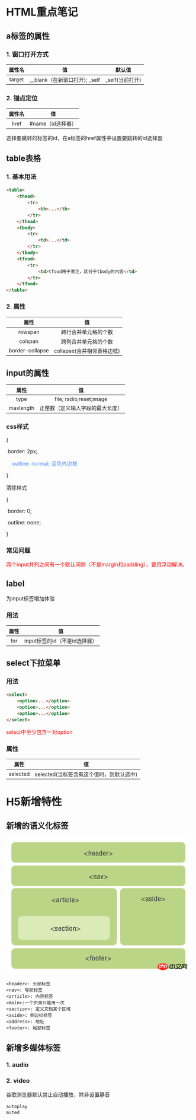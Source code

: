 #  HTML重点笔记

## a标签的属性

### 1. 窗口打开方式

| 属性名 |               值               |     默认值      |
| :----: | :----------------------------: | :-------------: |
| target | __blank（在新窗口打开);  _self | _self(当前打开) |

### 2. 锚点定位



| 属性名 |        值         |
| :----: | :---------------: |
|  href  | #name（id选择器） |

选择要跳转的标签的id，在a标签的href属性中设置要跳转的id选择器 

## table表格

### 1. 基本用法

```html
<table>
    <thead>
        <tr>
            <th>...</th>
        </tr>
    </thead>
    <tbody>
    	<tr>
            <td>...</td>
        </tr>
    </tbody>
    <tfood>
    	<tr>
            <td>tfood用于表注，区分于tbody的内容</td>
        </tr>
    </tfood>
</table>
```

### 2. 属性

|      属性       |             值             |
| :-------------: | :------------------------: |
|     rowspan     |    跨行合并单元格的个数    |
|     colspan     |    跨列合并单元格的个数    |
| border-collapse | collapse(合并相邻表格边框) |

## input的属性

|   属性    |                值                |
| :-------: | :------------------------------: |
|   type    |     file; radio;reset;image      |
| maxlength | 正整数（定义输入字段的最大长度） |

### css样式

{

​	border: 2px;

<p style="color:#4D90FE;"> &nbsp &nbsp outline: normal; 蓝色外边框</p>

}



清除样式

{

​	border: 0;

​	outline: none;

}

###  常见问题

<p style="color:red">两个input并列之间有一个默认间隙（不是margin和padding），要用浮动解决。</p>

## label

为input标签增加体验

### 用法

| 属性 |              值               |
| :--: | :---------------------------: |
| for  | input标签的id（不是id选择器） |

## select下拉菜单

### 用法

```html
<select>    
    <option>...</option>
    <option>...</option>
    <option>...</option>
</select>

```

<p style="color:red">select中至少包含一对option</p>

### 属性

|   属性   |                    值                    |
| :------: | :--------------------------------------: |
| selected | selected(当标签含有这个值时，则默认选中) |

# H5新增特性

## 新增的语义化标签

![1537343978713768](../images/1537343978713768.png)

```
<header>: 头部标签
<nav>: 导航标签
<article>: 内容标签
<main>:一个页面只能用一次
<section>: 定义文档某个区域
<aside>: 侧边栏标签
<address>: 地址
<footer>: 尾部标签
```

## 新增多媒体标签

### 1. audio



### 2. video

谷歌浏览器默认禁止自动播放，除非设置静音

```
autoplay
muted
```








